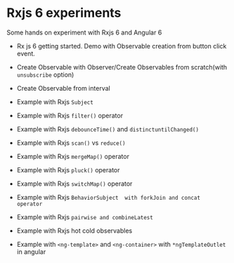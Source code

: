 # Rxjs 6 experiments
Some hands on experiment with Rxjs 6 and Angular 6

- Rx js  6 getting started. Demo with Observable creation from button click event.

- Create Observable with Observer<T>/Create Observables from scratch(with `unsubscribe` option)

- Create Observable from interval

- Example with Rxjs `Subject` 

- Example with Rxjs `filter()` operator

- Example with Rxjs `debounceTime()` and `distinctuntilChanged()`

- Example with Rxjs `scan()` vs `reduce()`

- Example with Rxjs `mergeMap()` operator

- Example with Rxjs `pluck()` operator

- Example with Rxjs `switchMap()` operator

- Example with Rxjs `BehaviorSubject  with forkJoin and concat operator` 

- Example with Rxjs `pairwise and combineLatest`

- Example with Rxjs hot cold observables

- Example with `<ng-template>` and `<ng-container>` with `*ngTemplateOutlet` in angular